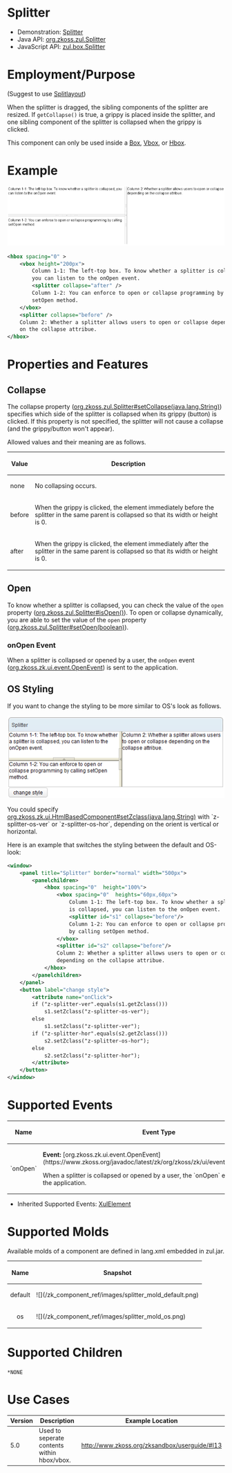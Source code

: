 

# Splitter

- Demonstration: [Splitter](http://www.zkoss.org/zkdemo/layout/splitter)
- Java API: [org.zkoss.zul.Splitter](https://www.zkoss.org/javadoc/latest/zk/org/zkoss/zul/Splitter.html)
- JavaScript API: [zul.box.Splitter](https://www.zkoss.org/javadoc/latest/jsdoc/classes/zul.box.Splitter.html)


# Employment/Purpose

(Suggest to use [ Splitlayout]({{site.baseurl}}/zk_component_ref/splitlayout))

When the splitter is dragged, the sibling components of the splitter are
resized. If `getCollapse()` is true, a grippy is placed inside the
splitter, and one sibling component of the splitter is collapsed when
the grippy is clicked.

This component can only be used inside a [ Box]({{site.baseurl}}/zk_component_ref/box), [ Vbox]({{site.baseurl}}/zk_component_ref/vbox), or [ Hbox]({{site.baseurl}}/zk_component_ref/hbox).

# Example

![](/zk_component_ref/images/ZKComRef_Splitter_Examples.PNG)

```xml
<hbox spacing="0" >
    <vbox height="200px">
        Column 1-1: The left-top box. To know whether a splitter is collapsed,
        you can listen to the onOpen event.
        <splitter collapse="after" />
        Column 1-2: You can enforce to open or collapse programming by calling
        setOpen method.
    </vbox>
    <splitter collapse="before" />
    Column 2: Whether a splitter allows users to open or collapse depending
    on the collapse attribue.
</hbox>
```

# Properties and Features

## Collapse

The collapse property
([org.zkoss.zul.Splitter#setCollapse(java.lang.String)](https://www.zkoss.org/javadoc/latest/zk/org/zkoss/zul/Splitter.html#setCollapse(java.lang.String)))
specifies which side of the splitter is collapsed when its grippy
(button) is clicked. If this property is not specified, the splitter
will not cause a collapse (and the grippy/button won't appear).

Allowed values and their meaning are as follows.

<table>
<thead>
<tr class="header">
<th><center>
<p>Value</p>
</center></th>
<th><center>
<p>Description</p>
</center></th>
</tr>
</thead>
<tbody>
<tr class="odd">
<td><p>none</p></td>
<td><p>No collapsing occurs.</p></td>
</tr>
<tr class="even">
<td><p>before</p></td>
<td><p>When the grippy is clicked, the element immediately before the
splitter in the same parent is collapsed so that its width or height is
0.</p></td>
</tr>
<tr class="odd">
<td><p>after</p></td>
<td><p>When the grippy is clicked, the element immediately after the
splitter in the same parent is collapsed so that its width or height is
0.</p></td>
</tr>
</tbody>
</table>

## Open

To know whether a splitter is collapsed, you can check the value of the
`open` property
([org.zkoss.zul.Splitter#isOpen()](https://www.zkoss.org/javadoc/latest/zk/org/zkoss/zul/Splitter.html#isOpen())). To open
or collapse dynamically, you are able to set the value of the `open`
property
([org.zkoss.zul.Splitter#setOpen(boolean)](https://www.zkoss.org/javadoc/latest/zk/org/zkoss/zul/Splitter.html#setOpen(boolean))).

### onOpen Event

When a splitter is collapsed or opened by a user, the `onOpen` event
([org.zkoss.zk.ui.event.OpenEvent](https://www.zkoss.org/javadoc/latest/zk/org/zkoss/zk/ui/event/OpenEvent.html)) is sent to the
application.

## OS Styling

If you want to change the styling to be more similar to OS's look as
follows.

![](/zk_component_ref/images/DrSplitterOS.png)

You could specify
[org.zkoss.zk.ui.HtmlBasedComponent#setZclass(java.lang.String)](https://www.zkoss.org/javadoc/latest/zk/org/zkoss/zk/ui/HtmlBasedComponent.html#setZclass(java.lang.String))
with `z-splitter-os-ver` or `z-splitter-os-hor`, depending on the orient
is vertical or horizontal.

Here is an example that switches the styling between the default and
OS-look:

```xml
<window>
    <panel title="Splitter" border="normal" width="500px">
        <panelchildren>
            <hbox spacing="0"  height="100%">
                <vbox spacing="0"  heights="60px,60px">
                    Column 1-1: The left-top box. To know whether a splitter
                    is collapsed, you can listen to the onOpen event.
                    <splitter id="s1" collapse="before"/>
                    Column 1-2: You can enforce to open or collapse programming
                    by calling setOpen method.
                </vbox>
                <splitter id="s2" collapse="before"/>
                Column 2: Whether a splitter allows users to open or collapse
                depending on the collapse attribue.
            </hbox>
        </panelchildren>
    </panel>
    <button label="change style">
        <attribute name="onClick">
        if ("z-splitter-ver".equals(s1.getZclass()))
            s1.setZclass("z-splitter-os-ver");
        else
            s1.setZclass("z-splitter-ver");
        if ("z-splitter-hor".equals(s2.getZclass()))
            s2.setZclass("z-splitter-os-hor");
        else
            s2.setZclass("z-splitter-hor");
        </attribute>
    </button>
</window>
```

# Supported Events

<table>
<thead>
<tr class="header">
<th><center>
<p>Name</p>
</center></th>
<th><center>
<p>Event Type</p>
</center></th>
</tr>
</thead>
<tbody>
<tr class="odd">
<td><center>
<p>`onOpen`</p>
</center></td>
<td><p><strong>Event:</strong>
[org.zkoss.zk.ui.event.OpenEvent](https://www.zkoss.org/javadoc/latest/zk/org/zkoss/zk/ui/event/OpenEvent.html)</p>
<p>When a splitter is collapsed or opened by a user, the
`onOpen` event is sent to the application.</p></td>
</tr>
</tbody>
</table>

- Inherited Supported Events: [ XulElement]({{site.baseurl}}/zk_component_ref/xulelement#Supported_Events)

# Supported Molds

Available molds of a component are defined in lang.xml embedded in
zul.jar.

<table>
<thead>
<tr class="header">
<th><center>
<p>Name</p>
</center></th>
<th><center>
<p>Snapshot</p>
</center></th>
</tr>
</thead>
<tbody>
<tr class="odd">
<td><center>
<p>default</p>
</center></td>
<td>![](/zk_component_ref/images/splitter_mold_default.png)</td>
</tr>
<tr class="even">
<td><center>
<p>os</p>
</center></td>
<td>![](/zk_component_ref/images/splitter_mold_os.png)</td>
</tr>
</tbody>
</table>

# Supported Children

`*NONE`

# Use Cases

| Version | Description                                 | Example Location                                |
|---------|---------------------------------------------|-------------------------------------------------|
| 5.0     | Used to seperate contents within hbox/vbox. | <http://www.zkoss.org/zksandbox/userguide/#l13> |



